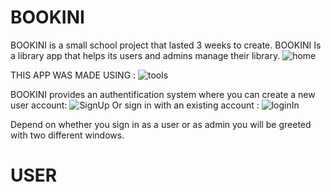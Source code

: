 # BOOKINI
BOOKINI is a small school project that lasted 3 weeks to create.
BOOKINI Is a library app that helps its users and admins manage their library.
![home](https://user-images.githubusercontent.com/67316586/128398489-9137b941-344e-41b0-b220-c7d5a8414eac.png)

THIS APP WAS MADE USING : 
![tools](https://user-images.githubusercontent.com/67316586/128402202-76463e73-191b-4320-8855-bd4c902b0c0a.png)


BOOKINI provides an authentification system where you can create a new user account:
![SignUp](https://user-images.githubusercontent.com/67316586/128398478-75f51003-3c2d-410e-828b-e7a9cabb43bd.png)
Or sign in with an existing account :
![loginIn](https://user-images.githubusercontent.com/67316586/128398533-fa651186-d510-43fe-82c8-4a07034c49b9.png)

Depend on whether you sign in as a user or as admin you will be greeted with two different windows.

# USER

